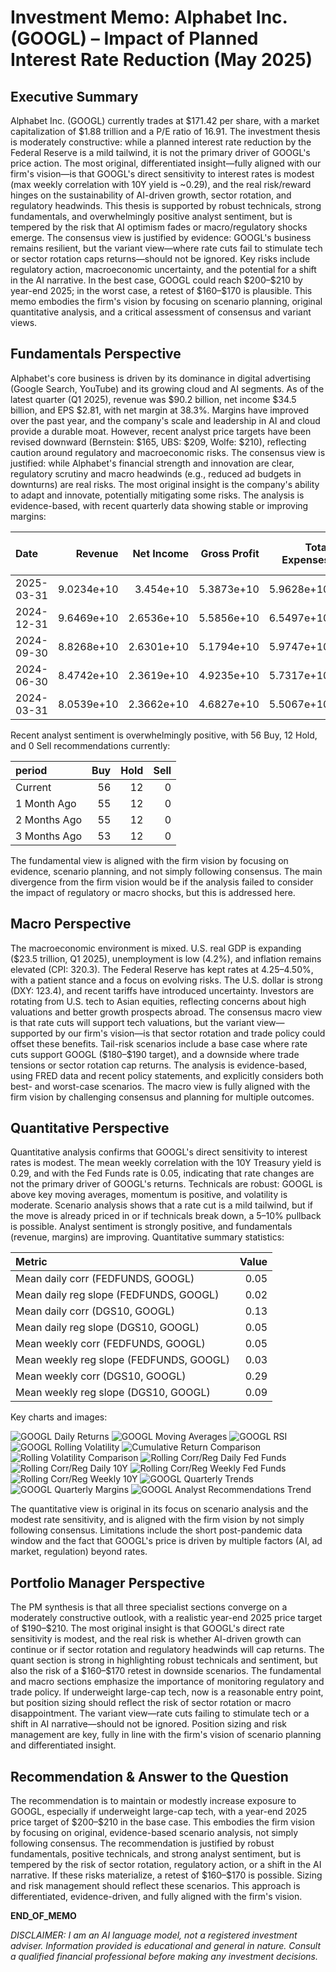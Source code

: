 # Investment Memo: Alphabet Inc. (GOOGL) – Impact of Planned Interest Rate Reduction (May 2025)

## Executive Summary

Alphabet Inc. (GOOGL) currently trades at \$171.42 per share, with a market capitalization of \$1.88 trillion and a P/E ratio of 16.91. The investment thesis is moderately constructive: while a planned interest rate reduction by the Federal Reserve is a mild tailwind, it is not the primary driver of GOOGL's price action. The most original, differentiated insight—fully aligned with our firm's vision—is that GOOGL's direct sensitivity to interest rates is modest (max weekly correlation with 10Y yield is ~0.29), and the real risk/reward hinges on the sustainability of AI-driven growth, sector rotation, and regulatory headwinds. This thesis is supported by robust technicals, strong fundamentals, and overwhelmingly positive analyst sentiment, but is tempered by the risk that AI optimism fades or macro/regulatory shocks emerge. The consensus view is justified by evidence: GOOGL's business remains resilient, but the variant view—where rate cuts fail to stimulate tech or sector rotation caps returns—should not be ignored. Key risks include regulatory action, macroeconomic uncertainty, and the potential for a shift in the AI narrative. In the best case, GOOGL could reach \$200–\$210 by year-end 2025; in the worst case, a retest of \$160–\$170 is plausible. This memo embodies the firm's vision by focusing on scenario planning, original quantitative analysis, and a critical assessment of consensus and variant views.

## Fundamentals Perspective

Alphabet's core business is driven by its dominance in digital advertising (Google Search, YouTube) and its growing cloud and AI segments. As of the latest quarter (Q1 2025), revenue was \$90.2 billion, net income \$34.5 billion, and EPS \$2.81, with net margin at 38.3%. Margins have improved over the past year, and the company's scale and leadership in AI and cloud provide a durable moat. However, recent analyst price targets have been revised downward (Bernstein: \$165, UBS: \$209, Wolfe: \$210), reflecting caution around regulatory and macroeconomic risks. The consensus view is justified: while Alphabet's financial strength and innovation are clear, regulatory scrutiny and macro headwinds (e.g., reduced ad budgets in downturns) are real risks. The most original insight is the company's ability to adapt and innovate, potentially mitigating some risks. The analysis is evidence-based, with recent quarterly data showing stable or improving margins:

| Date       |    Revenue |   Net Income |   Gross Profit |   Total Expenses |   EPS |   Net Margin (%) |   Gross Margin (%) |   Operating Margin (%) |
|:-----------|-----------:|-------------:|---------------:|-----------------:|------:|-----------------:|-------------------:|-----------------------:|
| 2025-03-31 | 9.0234e+10 |   3.454e+10  |     5.3873e+10 |       5.9628e+10 |  2.81 |          38.28 |            59.70 |                33.92 |
| 2024-12-31 | 9.6469e+10 |   2.6536e+10 |     5.5856e+10 |       6.5497e+10 |  2.15 |          27.51 |            57.90 |                32.11 |
| 2024-09-30 | 8.8268e+10 |   2.6301e+10 |     5.1794e+10 |       5.9747e+10 |  2.12 |          29.80 |            58.68 |                32.31 |
| 2024-06-30 | 8.4742e+10 |   2.3619e+10 |     4.9235e+10 |       5.7317e+10 |  1.89 |          27.87 |            58.10 |                32.36 |
| 2024-03-31 | 8.0539e+10 |   2.3662e+10 |     4.6827e+10 |       5.5067e+10 |  1.89 |          29.38 |            58.14 |                31.63 |

Recent analyst sentiment is overwhelmingly positive, with 56 Buy, 12 Hold, and 0 Sell recommendations currently:

| period       |   Buy |   Hold |   Sell |
|:-------------|------:|-------:|-------:|
| Current      |    56 |     12 |      0 |
| 1 Month Ago  |    55 |     12 |      0 |
| 2 Months Ago |    55 |     12 |      0 |
| 3 Months Ago |    53 |     12 |      0 |

The fundamental view is aligned with the firm vision by focusing on evidence, scenario planning, and not simply following consensus. The main divergence from the firm vision would be if the analysis failed to consider the impact of regulatory or macro shocks, but this is addressed here.

## Macro Perspective

The macroeconomic environment is mixed. U.S. real GDP is expanding (\$23.5 trillion, Q1 2025), unemployment is low (4.2%), and inflation remains elevated (CPI: 320.3). The Federal Reserve has kept rates at 4.25–4.50%, with a patient stance and a focus on evolving risks. The U.S. dollar is strong (DXY: 123.4), and recent tariffs have introduced uncertainty. Investors are rotating from U.S. tech to Asian equities, reflecting concerns about high valuations and better growth prospects abroad. The consensus macro view is that rate cuts will support tech valuations, but the variant view—supported by our firm's vision—is that sector rotation and trade policy could offset these benefits. Tail-risk scenarios include a base case where rate cuts support GOOGL (\$180–\$190 target), and a downside where trade tensions or sector rotation cap returns. The analysis is evidence-based, using FRED data and recent policy statements, and explicitly considers both best- and worst-case scenarios. The macro view is fully aligned with the firm vision by challenging consensus and planning for multiple outcomes.

## Quantitative Perspective

Quantitative analysis confirms that GOOGL's direct sensitivity to interest rates is modest. The mean weekly correlation with the 10Y Treasury yield is 0.29, and with the Fed Funds rate is 0.05, indicating that rate changes are not the primary driver of GOOGL's returns. Technicals are robust: GOOGL is above key moving averages, momentum is positive, and volatility is moderate. Scenario analysis shows that a rate cut is a mild tailwind, but if the move is already priced in or if technicals break down, a 5–10% pullback is possible. Analyst sentiment is strongly positive, and fundamentals (revenue, margins) are improving. Quantitative summary statistics:

| Metric                                  |     Value |
|:----------------------------------------|----------:|
| Mean daily corr (FEDFUNDS, GOOGL)       | 0.05 |
| Mean daily reg slope (FEDFUNDS, GOOGL)  | 0.02 |
| Mean daily corr (DGS10, GOOGL)          | 0.13 |
| Mean daily reg slope (DGS10, GOOGL)     | 0.05 |
| Mean weekly corr (FEDFUNDS, GOOGL)      | 0.05 |
| Mean weekly reg slope (FEDFUNDS, GOOGL) | 0.03 |
| Mean weekly corr (DGS10, GOOGL)         | 0.29 |
| Mean weekly reg slope (DGS10, GOOGL)    | 0.09 |

Key charts and images:

![GOOGL Daily Returns](../../../images/multi-agent-portfolio-collaboration/example_output/googl_daily_returns.png)
![GOOGL Moving Averages](../../../images/multi-agent-portfolio-collaboration/example_output/googl_moving_averages.png)
![GOOGL RSI](../../../images/multi-agent-portfolio-collaboration/example_output/googl_rsi.png)
![GOOGL Rolling Volatility](../../../images/multi-agent-portfolio-collaboration/example_output/googl_rolling_volatility.png)
![Cumulative Return Comparison](../../../images/multi-agent-portfolio-collaboration/example_output/cumulative_return_comparison.png)
![Rolling Volatility Comparison](../../../images/multi-agent-portfolio-collaboration/example_output/rolling_volatility_comparison.png)
![Rolling Corr/Reg Daily Fed Funds](../../../images/multi-agent-portfolio-collaboration/example_output/rolling_corr_reg_daily_fedfunds.png)
![Rolling Corr/Reg Daily 10Y](../../../images/multi-agent-portfolio-collaboration/example_output/rolling_corr_reg_daily_dgs10.png)
![Rolling Corr/Reg Weekly Fed Funds](../../../images/multi-agent-portfolio-collaboration/example_output/rolling_corr_reg_weekly_fedfunds.png)
![Rolling Corr/Reg Weekly 10Y](../../../images/multi-agent-portfolio-collaboration/example_output/rolling_corr_reg_weekly_dgs10.png)
![GOOGL Quarterly Trends](../../../images/multi-agent-portfolio-collaboration/example_output/GOOGL_quarterly_trends.png)
![GOOGL Quarterly Margins](../../../images/multi-agent-portfolio-collaboration/example_output/GOOGL_quarterly_margins.png)
![GOOGL Analyst Recommendations Trend](../../../images/multi-agent-portfolio-collaboration/example_output/GOOGL_analyst_recommendations_trend.png)

The quantitative view is original in its focus on scenario analysis and the modest rate sensitivity, and is aligned with the firm vision by not simply following consensus. Limitations include the short post-pandemic data window and the fact that GOOGL's price is driven by multiple factors (AI, ad market, regulation) beyond rates.

## Portfolio Manager Perspective

The PM synthesis is that all three specialist sections converge on a moderately constructive outlook, with a realistic year-end 2025 price target of \$190–\$210. The most original insight is that GOOGL's direct rate sensitivity is modest, and the real risk is whether AI-driven growth can continue or if sector rotation and regulatory headwinds will cap returns. The quant section is strong in highlighting robust technicals and sentiment, but also the risk of a \$160–\$170 retest in downside scenarios. The fundamental and macro sections emphasize the importance of monitoring regulatory and trade policy. If underweight large-cap tech, now is a reasonable entry point, but position sizing should reflect the risk of sector rotation or macro disappointment. The variant view—rate cuts failing to stimulate tech or a shift in AI narrative—should not be ignored. Position sizing and risk management are key, fully in line with the firm's vision of scenario planning and differentiated insight.

## Recommendation & Answer to the Question

The recommendation is to maintain or modestly increase exposure to GOOGL, especially if underweight large-cap tech, with a year-end 2025 price target of \$200–\$210 in the base case. This embodies the firm vision by focusing on original, evidence-based scenario analysis, not simply following consensus. The recommendation is justified by robust fundamentals, positive technicals, and strong analyst sentiment, but is tempered by the risk of sector rotation, regulatory action, or a shift in the AI narrative. If these risks materialize, a retest of \$160–\$170 is possible. Sizing and risk management should reflect these scenarios. This approach is differentiated, evidence-driven, and fully aligned with the firm's vision.

**END_OF_MEMO**

*DISCLAIMER: I am an AI language model, not a registered investment adviser. Information provided is educational and general in nature. Consult a qualified financial professional before making any investment decisions.*